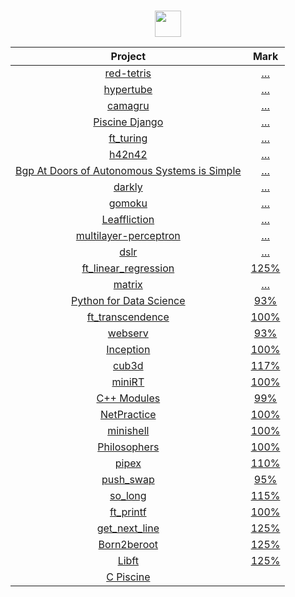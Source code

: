 #
<div align="center">

<a href="#"><img src="https://42.fr/wp-content/uploads/2021/05/42-Final-sigle-seul.svg" width="42" /></a>
</div>

<div align="center">

|Project|Mark|
|:--:|:--:|
|[red-tetris](../../../42-red-tetris)	                             |	[…](https://projects.intra.42.fr/projects/42cursus-red-tetris/projects_users/julmuntz)|
|[hypertube](../../../42-hypertube)	                               |	[…](https://projects.intra.42.fr/projects/42cursus-hypertube/projects_users/julmuntz)|
|[camagru](../../../42-camagru)	                                   |	[…](https://projects.intra.42.fr/projects/42cursus-camagru/projects_users/julmuntz)|
|[Piscine Django](../../../42-piscine-django)	                     |	[…](https://projects.intra.42.fr/projects/piscine-django/projects_users/julmuntz)|
|[ft_turing](../../../42-turing)	                                    |	[…](https://projects.intra.42.fr/projects/42cursus-ft_turing/projects_users/julmuntz)|
|[h42n42](../../../42-h42n42)	                                        |	[…](https://projects.intra.42.fr/projects/42cursus-h42n42/projects_users/julmuntz)|
|[Bgp At Doors of Autonomous Systems is Simple](../../../42-badass)|	[…](https://projects.intra.42.fr/projects/bgp-at-doors-of-autonomous-systems-is-simple/projects_users/julmuntz)|
|[darkly](../../../42-darkly)	                                     |	[…](https://projects.intra.42.fr/projects/42cursus-darkly/projects_users/julmuntz)|
|[gomoku](../../../42-gomoku)	                                     |	[…](https://projects.intra.42.fr/projects/42cursus-gomoku/projects_users/julmuntz)|
|[Leaffliction](../../../42-leaffliction)	                         |	[…](https://projects.intra.42.fr/projects/leaffliction/projects_users/julmuntz)|
|[multilayer-perceptron](../../../42-multilayer-perceptron)	       |	[…](https://projects.intra.42.fr/projects/42cursus-multilayer-perceptron/projects_users/julmuntz)|
|[dslr](../../../42-dslr)	                                         |	[…](https://projects.intra.42.fr/projects/42cursus-dslr/projects_users/julmuntz)|
|[ft_linear_regression](../../../42-linear-regression)		         |	[125%](https://projects.intra.42.fr/projects/42cursus-ft_linear_regression/projects_users/julmuntz)|
|[matrix](../../../42-matrix)	                                     |	[…](https://projects.intra.42.fr/projects/matrix/projects_users/julmuntz)|
|[Python for Data Science](../../../42-python-for-data-science)		 |	[93%](https://projects.intra.42.fr/projects/python-for-data-science/projects_users/julmuntz)|
|[ft_transcendence](../../../42-transcendence)		                 |	[100%](https://projects.intra.42.fr/projects/ft_transcendence/projects_users/julmuntz)|
|[webserv](../../../42-webserv)						                         |	[93%](https://projects.intra.42.fr/projects/webserv/projects_users/julmuntz)|
|[Inception](../../../42-inception)                                |	[100%](https://projects.intra.42.fr/projects/inception/projects_users/julmuntz)|
|[cub3d](../../../42-cub3d)							                           |	[117%](https://projects.intra.42.fr/projects/cub3d/projects_users/julmuntz)|
|[miniRT](../../../)								                               |	[100%](https://projects.intra.42.fr/projects/minirt/projects_users/julmuntz)|
|[C++ Modules](../../../42-cpp-modules)				                     |	[99%](https://projects.intra.42.fr/projects/cpp-module-09/projects_users/julmuntz)|
|[NetPractice](../../../42-net-practice)			                     |	[100%](https://projects.intra.42.fr/projects/netpractice/projects_users/julmuntz)|
|[minishell](../../../42-minishell)					                       |	[100%](https://projects.intra.42.fr/projects/42cursus-minishell/projects_users/julmuntz)|
|[Philosophers](../../../42-philosophers)			                     |	[100%](https://projects.intra.42.fr/projects/42cursus-philosophers/projects_users/julmuntz)|
|[pipex](../../../42-pipex)						                             |	[110%](https://projects.intra.42.fr/projects/pipex/projects_users/julmuntz)|
|[push_swap](../../../42-push-swap)				                         |	[95%](https://projects.intra.42.fr/projects/42cursus-push_swap/projects_users/julmuntz)|
|[so_long](../../../42-so-long)					                        	 |	[115%](https://projects.intra.42.fr/projects/so_long/projects_users/julmuntz)|
|[ft_printf](../../../42-printf)					                      	 |	[100%](https://projects.intra.42.fr/projects/42cursus-ft_printf/projects_users/julmuntz)|
|[get_next_line](../../../42-get-next-line)		                   	 |	[125%](https://projects.intra.42.fr/projects/42cursus-get_next_line/projects_users/julmuntz)|
|[Born2beroot](../../../42-born2beroot)			                       |	[125%](https://projects.intra.42.fr/projects/born2beroot/projects_users/julmuntz)|
|[Libft](../../../42-libft)						                          	 |	[125%](https://projects.intra.42.fr/projects/42cursus-libft/projects_users/julmuntz)|
|[C Piscine](../../../42-c-piscine)				                      	 ||
  
</div>
